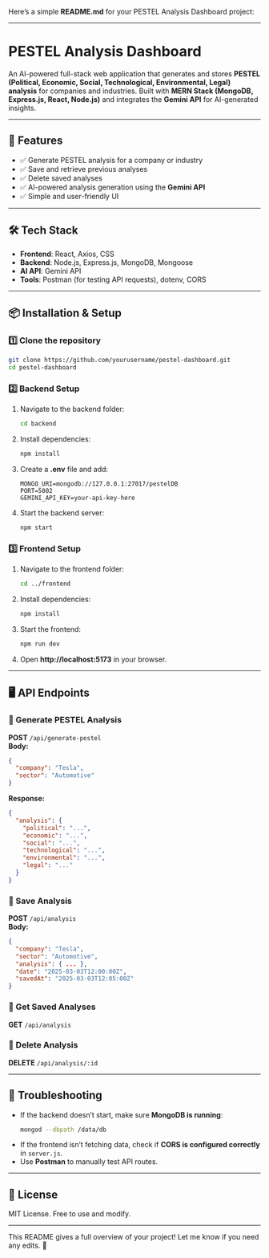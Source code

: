 Here’s a simple **README.md** for your PESTEL Analysis Dashboard project:

---

# **PESTEL Analysis Dashboard**

An AI-powered full-stack web application that generates and stores **PESTEL (Political, Economic, Social, Technological, Environmental, Legal) analysis** for companies and industries. Built with **MERN Stack (MongoDB, Express.js, React, Node.js)** and integrates the **Gemini API** for AI-generated insights.

---

## **🚀 Features**

- ✅ Generate PESTEL analysis for a company or industry
- ✅ Save and retrieve previous analyses
- ✅ Delete saved analyses
- ✅ AI-powered analysis generation using the **Gemini API**
- ✅ Simple and user-friendly UI

---

## **🛠️ Tech Stack**

- **Frontend**: React, Axios, CSS
- **Backend**: Node.js, Express.js, MongoDB, Mongoose
- **AI API**: Gemini API
- **Tools**: Postman (for testing API requests), dotenv, CORS

---

## **📦 Installation & Setup**

### **1️⃣ Clone the repository**

```bash
git clone https://github.com/yourusername/pestel-dashboard.git
cd pestel-dashboard
```

### **2️⃣ Backend Setup**

1. Navigate to the backend folder:
   ```bash
   cd backend
   ```
2. Install dependencies:
   ```bash
   npm install
   ```
3. Create a **.env** file and add:
   ```env
   MONGO_URI=mongodb://127.0.0.1:27017/pestelDB
   PORT=5002
   GEMINI_API_KEY=your-api-key-here
   ```
4. Start the backend server:
   ```bash
   npm start
   ```

### **3️⃣ Frontend Setup**

1. Navigate to the frontend folder:
   ```bash
   cd ../frontend
   ```
2. Install dependencies:
   ```bash
   npm install
   ```
3. Start the frontend:
   ```bash
   npm run dev
   ```
4. Open **http://localhost:5173** in your browser.

---

## **🖥️ API Endpoints**

### **🔹 Generate PESTEL Analysis**

**POST** `/api/generate-pestel`  
**Body:**

```json
{
  "company": "Tesla",
  "sector": "Automotive"
}
```

**Response:**

```json
{
  "analysis": {
    "political": "...",
    "economic": "...",
    "social": "...",
    "technological": "...",
    "environmental": "...",
    "legal": "..."
  }
}
```

### **🔹 Save Analysis**

**POST** `/api/analysis`  
**Body:**

```json
{
  "company": "Tesla",
  "sector": "Automotive",
  "analysis": { ... },
  "date": "2025-03-03T12:00:00Z",
  "savedAt": "2025-03-03T12:05:00Z"
}
```

### **🔹 Get Saved Analyses**

**GET** `/api/analysis`

### **🔹 Delete Analysis**

**DELETE** `/api/analysis/:id`

---

## **🔧 Troubleshooting**

- If the backend doesn’t start, make sure **MongoDB is running**:
  ```bash
  mongod --dbpath /data/db
  ```
- If the frontend isn’t fetching data, check if **CORS is configured correctly** in `server.js`.
- Use **Postman** to manually test API routes.

---

## **📜 License**

MIT License. Free to use and modify.

---

This README gives a full overview of your project! Let me know if you need any edits. 🚀
